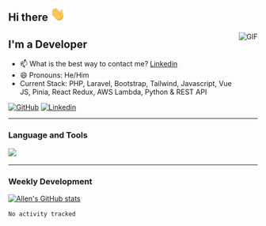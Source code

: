 ## Hi there <img width="30px" src="https://github.com/SatYu26/SatYu26/raw/master/Assets/Hi.gif" />

<img align="right" alt="GIF" height="160px" src="https://octodex.github.com/images/daftpunktocat-guy.gif" />


## I'm a Developer

- 📫 What is the best way to contact me? [Linkedin](https://www.linkedin.com/in/mainaliashish/)
- 😄 Pronouns: He/Him
- Current Stack: PHP, Laravel, Bootstrap, Tailwind, Javascript, Vue JS, Pinia, React Redux, AWS Lambda, Python & REST API

[![GitHub](https://img.shields.io/badge/Github-100000?style=for-the-badge&logo=github&logoColor=white)](https://github.com/mainaliashish)
[![Linkedin](https://img.shields.io/badge/Linkedin-0077B5?style=for-the-badge&logo=linkedin&logoColor=white)](https://www.linkedin.com/in/mainaliashish/)

---
### Language and Tools

<p align="left"> <a href="https://github.com/mainaliashsish"><img src="https://skillicons.dev/icons?i=vscode,googlecloud,amazonwebservices,md,php,python,django,ruby,rails,laravel,replit,github,mysql,postgres,mongodb,css,bootstrap,tailwind,html,js,ts,vue,react,redux,pinia,bots,nodejs"> </a> </p>

---
### Weekly Development 
[![Allen's GitHub stats](https://github-readme-stats.vercel.app/api?username=mainaliashish)](https://github.com/mainaliashish/github-readme-stats)

<!--START_SECTION:waka-->

```text
No activity tracked
```

<!--END_SECTION:waka-->
<!-- [![Top Langs](https://github-readme-stats.vercel.app/api/top-langs/?username=mainaliashish)](https://github.com/anuraghazra/github-readme-stats)
 -->
